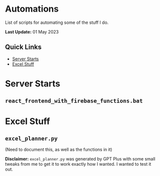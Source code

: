 # Automations

List of scripts for automating some of the stuff I do.

**Last Update:** 01 May 2023

## Quick Links

- [Server Starts](#server-starts)
- [Excel Stuff](#excel-stuff)

# Server Starts

## `react_frontend_with_firebase_functions.bat`

# Excel Stuff

## `excel_planner.py`

(Need to document this, as well as the functions in it)

**Disclaimer:** `excel_planner.py` was generated by GPT Plus with some small tweaks from me to get it to work exactly how I wanted. I wanted to test it out.
